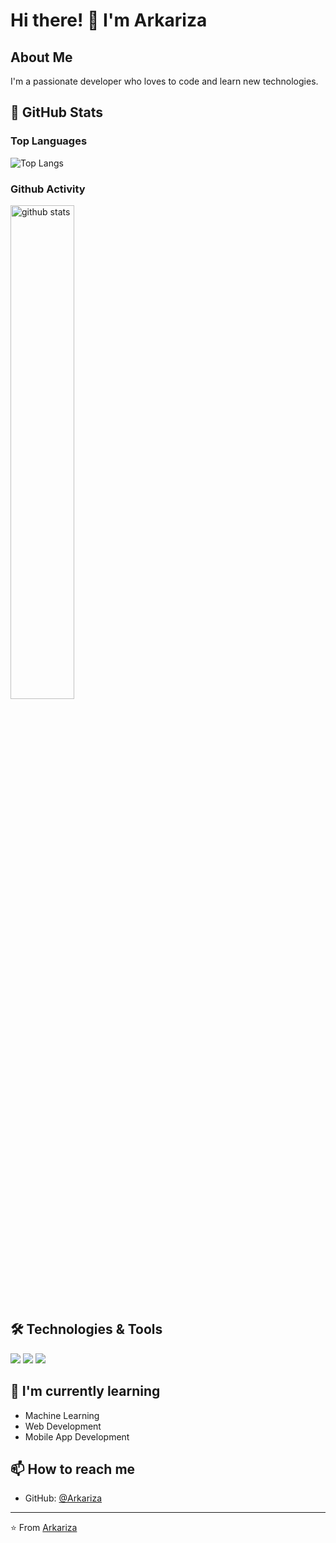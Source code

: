 # Hi there! 👋 I'm Arkariza

## About Me
<!-- You can personalize this section with your own information -->
I'm a passionate developer who loves to code and learn new technologies.

## 🔭 GitHub Stats

### Top Languages
![Top Langs](https://github-readme-stats.vercel.app/api/top-langs/?username=Arkariza&layout=compact)

### Github Activity
<img src="https://github-readme-stats.vercel.app/api?username=Arkariza&show_icons=true&theme=gotham" alt="github stats" width="45%" align="left"/>

<br clear="both"/>

## 🛠️ Technologies & Tools
<!-- You can customize these badges from https://shields.io -->
![](https://img.shields.io/badge/Code-JavaScript-informational?style=flat&color=informational)
![](https://img.shields.io/badge/Code-Golang-informational?style=flat&color=informational)
![](https://img.shields.io/badge/Code-Dart-informational?style=flat&color=informational)

## 🌱 I'm currently learning
<!-- Add technologies you're currently learning -->
- Machine Learning
- Web Development
- Mobile App Development

## 📫 How to reach me
<!-- Add your social media links -->
- GitHub: [@Arkariza](https://github.com/Arkariza)
<!-- You can add more social links like:
- LinkedIn: [Your LinkedIn]()
- Twitter: [@YourTwitter]()
- Email: your.email@example.com
-->

---
⭐️ From [Arkariza](https://github.com/Arkariza)
